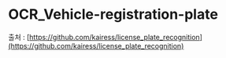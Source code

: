 # OCR_Vehicle-registration-plate
출처 : [https://github.com/kairess/license_plate_recognition](https://github.com/kairess/license_plate_recognition)
